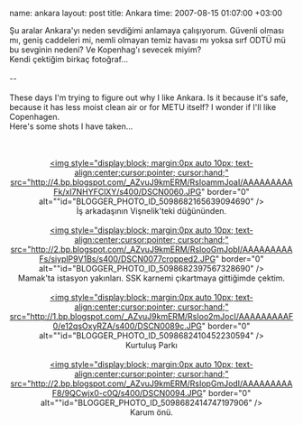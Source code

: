 name: ankara
layout: post
title: Ankara
time: 2007-08-15 01:07:00 +03:00

Şu aralar Ankara'yı neden sevdiğimi anlamaya çalışıyorum. Güvenli olması mı, geniş caddeleri mi, nemli olmayan temiz havası mı yoksa sırf ODTÜ mü bu sevginin nedeni? Ve Kopenhag'ı sevecek miyim?<br />Kendi çektiğim birkaç fotoğraf...<br /><br />--<br /><br />These days I'm trying to figure out why I like Ankara. Is it because it's safe, because it has less moist clean air or for METU itself? I wonder if I'll like Copenhagen. <br />Here's some shots I have taken...<br /><br /><center><br /><a href="http://4.bp.blogspot.com/_AZvuJ9kmERM/RsIoammJoaI/AAAAAAAAAFk/xI7NHYFClXY/s1600-h/DSCN0060.JPG"><img style="display:block; margin:0px auto 10px; text-align:center;cursor:pointer; cursor:hand;" src="http://4.bp.blogspot.com/_AZvuJ9kmERM/RsIoammJoaI/AAAAAAAAAFk/xI7NHYFClXY/s400/DSCN0060.JPG" border="0" alt=""id="BLOGGER_PHOTO_ID_5098682165639094690" /></a><br />İş arkadaşının Vişnelik'teki düğününden.<br /><br /><a href="http://2.bp.blogspot.com/_AZvuJ9kmERM/RsIooGmJobI/AAAAAAAAAFs/siyplP9V1Bs/s1600-h/DSCN0077cropped2.JPG"><img style="display:block; margin:0px auto 10px; text-align:center;cursor:pointer; cursor:hand;" src="http://2.bp.blogspot.com/_AZvuJ9kmERM/RsIooGmJobI/AAAAAAAAAFs/siyplP9V1Bs/s400/DSCN0077cropped2.JPG" border="0" alt=""id="BLOGGER_PHOTO_ID_5098682397567328690" /></a><br />Mamak'ta istasyon yakınları. SSK karnemi çıkartmaya gittiğimde çektim.<br /><br /><a href="http://1.bp.blogspot.com/_AZvuJ9kmERM/RsIoo2mJocI/AAAAAAAAAF0/e12qsOxyRZA/s1600-h/DSCN0089c.JPG"><img style="display:block; margin:0px auto 10px; text-align:center;cursor:pointer; cursor:hand;" src="http://1.bp.blogspot.com/_AZvuJ9kmERM/RsIoo2mJocI/AAAAAAAAAF0/e12qsOxyRZA/s400/DSCN0089c.JPG" border="0" alt=""id="BLOGGER_PHOTO_ID_5098682410452230594" /></a><br />Kurtuluş Parkı<br /><br /><a href="http://2.bp.blogspot.com/_AZvuJ9kmERM/RsIopGmJodI/AAAAAAAAAF8/9QCwjx0-c0Q/s1600-h/DSCN0094.JPG"><img style="display:block; margin:0px auto 10px; text-align:center;cursor:pointer; cursor:hand;" src="http://2.bp.blogspot.com/_AZvuJ9kmERM/RsIopGmJodI/AAAAAAAAAF8/9QCwjx0-c0Q/s400/DSCN0094.JPG" border="0" alt=""id="BLOGGER_PHOTO_ID_5098682414747197906" /></a><br />Karum önü.<br /></center>
